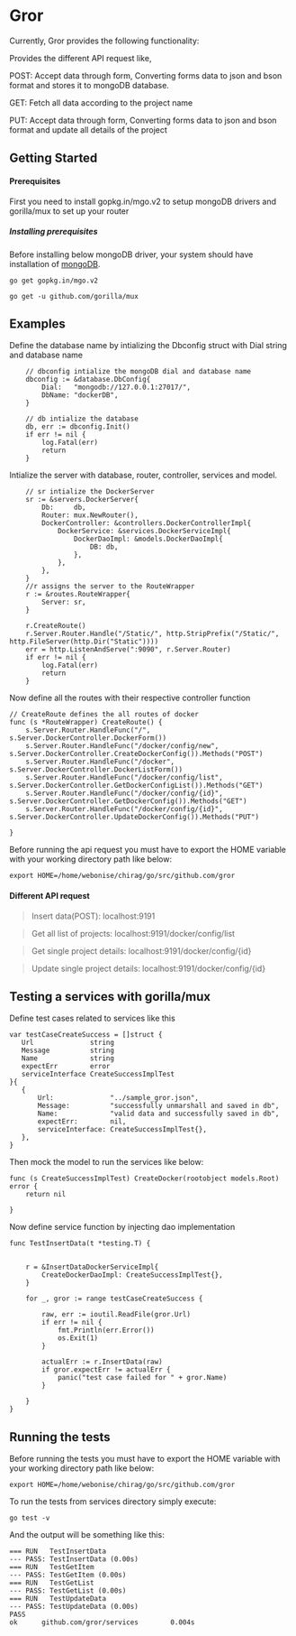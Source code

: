 # Gror

Currently, Gror provides the following functionality:

Provides the different API request like,

POST: Accept data through form, Converting forms data to json and bson format and stores it to mongoDB database.

GET: Fetch all data according to the project name

PUT: Accept data through form, Converting forms data to json and bson format and update all details of the project 


## Getting Started

#### Prerequisites

First you need to install gopkg.in/mgo.v2 to setup mongoDB drivers and gorilla/mux to set up your router

##### Installing prerequisites

Before installing below mongoDB driver, your system should have installation of [mongoDB](https://www.howtoforge.com/tutorial/install-mongodb-on-ubuntu/).

```
go get gopkg.in/mgo.v2

go get -u github.com/gorilla/mux
```

## Examples

Define the database name by intializing the Dbconfig struct with Dial string and database name 

```golang
    // dbconfig intialize the mongoDB dial and database name
	dbconfig := &database.DbConfig{
		Dial:   "mongodb://127.0.0.1:27017/",
		DbName: "dockerDB",
	}

	// db intialize the database
	db, err := dbconfig.Init()
	if err != nil {
		log.Fatal(err)
		return
	}
```

Intialize the server with database, router, controller, services and model.  

```golang
	// sr intialize the DockerServer
	sr := &servers.DockerServer{
		Db:     db,
		Router: mux.NewRouter(),
		DockerController: &controllers.DockerControllerImpl{
			DockerService: &services.DockerServiceImpl{
				DockerDaoImpl: &models.DockerDaoImpl{
					DB: db,
				},
			},
		},
	}
	//r assigns the server to the RouteWrapper
	r := &routes.RouteWrapper{
		Server: sr,
	}

	r.CreateRoute()
	r.Server.Router.Handle("/Static/", http.StripPrefix("/Static/", http.FileServer(http.Dir("Static"))))
	err = http.ListenAndServe(":9090", r.Server.Router)
	if err != nil {
		log.Fatal(err)
		return
    }
```

Now define all the routes with their respective controller function 

```golang
// CreateRoute defines the all routes of docker
func (s *RouteWrapper) CreateRoute() {
	s.Server.Router.HandleFunc("/", s.Server.DockerController.DockerForm())
	s.Server.Router.HandleFunc("/docker/config/new", s.Server.DockerController.CreateDockerConfig()).Methods("POST")
	s.Server.Router.HandleFunc("/docker", s.Server.DockerController.DockerListForm())
	s.Server.Router.HandleFunc("/docker/config/list", s.Server.DockerController.GetDockerConfigList()).Methods("GET")
	s.Server.Router.HandleFunc("/docker/config/{id}", s.Server.DockerController.GetDockerConfig()).Methods("GET")
	s.Server.Router.HandleFunc("/docker/config/{id}", s.Server.DockerController.UpdateDockerConfig()).Methods("PUT")

}
```
Before running the api request you must have to export the HOME variable with your working directory path like below:

```
export HOME=/home/webonise/chirag/go/src/github.com/gror
```
#### Different API request

> Insert data(POST): localhost:9191

> Get all list of projects: localhost:9191/docker/config/list

> Get single project details: localhost:9191/docker/config/{id}

> Update single project details: localhost:9191/docker/config/{id}


## Testing a services with gorilla/mux

Define test cases related to services like this

 ```golang
 var testCaseCreateSuccess = []struct {
	Url              string
	Message          string
	Name             string
	expectErr        error
	serviceInterface CreateSuccessImplTest
}{
	{
		Url:              "../sample_gror.json",
		Message:          "successfully unmarshall and saved in db",
		Name:             "valid data and successfully saved in db",
		expectErr:        nil,
		serviceInterface: CreateSuccessImplTest{},
	},
}
```

Then mock the model to run the services like below:

```golang
func (s CreateSuccessImplTest) CreateDocker(rootobject models.Root) error {
	return nil

}
```

Now define service function by injecting dao implementation  

```golang
func TestInsertData(t *testing.T) {

	
	r = &InsertDataDockerServiceImpl{
		CreateDockerDaoImpl: CreateSuccessImplTest{},
	}

	for _, gror := range testCaseCreateSuccess {

		raw, err := ioutil.ReadFile(gror.Url)
		if err != nil {
			fmt.Println(err.Error())
			os.Exit(1)
		}

		actualErr := r.InsertData(raw)
		if gror.expectErr != actualErr {
			panic("test case failed for " + gror.Name)
		}

	}
}
```
## Running the tests

Before running the tests you must have to export the HOME variable with your working directory path like below:

```
export HOME=/home/webonise/chirag/go/src/github.com/gror
```

To run the tests from services directory simply execute:

```
go test -v

```
And the output will be something like this:

```
=== RUN   TestInsertData
--- PASS: TestInsertData (0.00s)
=== RUN   TestGetItem
--- PASS: TestGetItem (0.00s)
=== RUN   TestGetList
--- PASS: TestGetList (0.00s)
=== RUN   TestUpdateData
--- PASS: TestUpdateData (0.00s)
PASS
ok      github.com/gror/services        0.004s

```